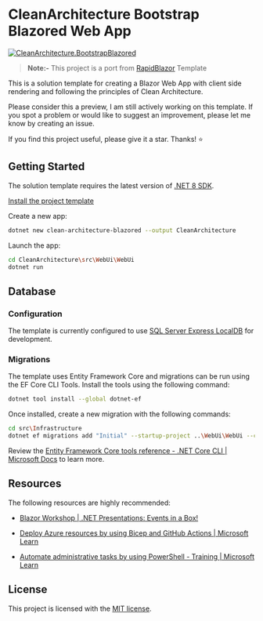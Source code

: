 # CleanArchitecture Bootstrap Blazored Web App

[![CleanArchitecture.BootstrapBlazored](https://github.com/ubhaya/CleanArchitecture.Blazored/actions/workflows/CleanArchitecture.Blazored.yml/badge.svg)](https://github.com/ubhaya/CleanArchitecture.Blazored/actions/workflows/CleanArchitecture.Blazored.yml)

> **Note:-** This project is a port from [RapidBlazor](https://github.com/jasontaylordev/RapidBlazor) Template

This is a solution template for creating a Blazor Web App with client side rendering and following the principles of Clean Architecture.

Please consider this a preview, I am still actively working on this template. If you spot a problem or would like to suggest an improvement, please let me know by creating an issue.

If you find this project useful, please give it a star. Thanks! ⭐

## Getting Started
The solution template requires the latest version of [.NET 8 SDK](https://dotnet.microsoft.com/en-us/download/dotnet/8.0).

[Install the project template](../../../README.md)

Create a new app:

```bash
dotnet new clean-architecture-blazored --output CleanArchitecture
```

Launch the app:
```bash
cd CleanArchitecture\src\WebUi\WebUi
dotnet run
```

## Database
### Configuration
The template is currently configured to use [SQL Server Express LocalDB](https://learn.microsoft.com/en-us/sql/database-engine/configure-windows/sql-server-express-localdb?view=sql-server-ver16) for development.

### Migrations
The template uses Entity Framework Core and migrations can be run using the EF Core CLI Tools. Install the tools using the following command:

```bash
dotnet tool install --global dotnet-ef
```

Once installed, create a new migration with the following commands:

```bash
cd src\Infrastructure
dotnet ef migrations add "Initial" --startup-project ..\WebUi\WebUi --context ApplicationDbContext --out-dir Data\Migrations
```

Review the [Entity Framework Core tools reference - .NET Core CLI | Microsoft Docs](https://learn.microsoft.com/en-us/ef/core/cli/dotnet) to learn more.

## Resources
The following resources are highly recommended:

* [Blazor Workshop | .NET Presentations: Events in a Box!](https://github.com/dotnet-presentations/blazor-workshop)

* [Deploy Azure resources by using Bicep and GitHub Actions | Microsoft Learn](https://learn.microsoft.com/en-us/training/paths/bicep-github-actions/)

* [Automate administrative tasks by using PowerShell - Training | Microsoft Learn](https://learn.microsoft.com/en-us/training/paths/powershell/)

## License
This project is licensed with the [MIT license](https://github.com/ubhaya/CleanArchitecture.Blazored/blob/main/LICENSE).